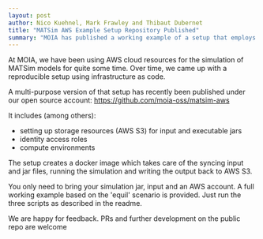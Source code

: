 ```yaml
---
layout: post
author: Nico Kuehnel, Mark Frawley and Thibaut Dubernet
title: "MATSim AWS Example Setup Repository Published"
summary: "MOIA has published a working example of a setup that employs AWS for running MATSim on the cloud."
---
```


At MOIA, we have been using AWS cloud resources for the simulation of MATSim models for quite some time.
Over time, we came up with a reproducible setup using infrastructure as code.

A multi-purpose version of that setup has recently been published under our open source account:
https://github.com/moia-oss/matsim-aws

It includes (among others):

- setting up storage resources (AWS S3) for input and executable jars
- identity access roles
- compute environments

The setup creates a docker image which takes care of the syncing input and jar files, running the simulation and writing the output back to AWS S3.

You only need to bring your simulation jar, input and an AWS account. 
A full working example based on the 'equil' scenario is provided. 
Just run the three scripts as described in the readme.

We are happy for feedback. PRs and further development on the public repo are welcome
